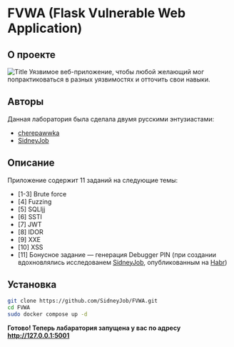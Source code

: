 # FVWA (Flask Vulnerable Web Application)

## О проекте

![Title](./static/logo.jpg)
Уязвимое веб-приложение, чтобы любой желающий мог попрактиковаться в разных уязвимостях и отточить свои навыки.


## Авторы
Данная лаборатория была сделала двумя русскими энтузиастами:
- [cherepawwka](https://t.me/CherepawwkaChannel)
- [SidneyJob](https://t.me/SidneyJobChannel)


## Описание
Приложение содержит 11 заданий на следующие темы:
- [1-3] Brute force
- [4] Fuzzing
- [5] SQLIjj
- [6] SSTI
- [7] JWT
- [8] IDOR
- [9] XXE
- [10] XSS
- [11] Бонусное задание — генерация Debugger PIN (при создании вдохновлялись исследованем [SidneyJob](https://t.me/SidneyJobChannel), опубликованным на [Habr](https://habr.com/ru/articles/738238/))


## Установка
```bash
git clone https://github.com/SidneyJob/FVWA.git
cd FVWA
sudo docker compose up -d
```

**Готово! Теперь лабаратория запущена у вас по адресу http://127.0.0.1:5001**
